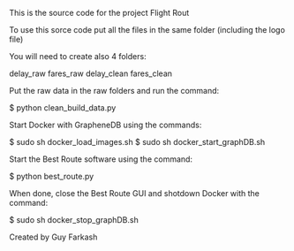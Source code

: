 This is the source code for the project Flight Rout



To use this sorce code put all the files in the same folder (including the logo file)

You will need to create also 4 folders:

delay_raw
fares_raw
delay_clean
fares_clean


Put the raw data in the raw folders and run the command:

$ python  clean_build_data.py


Start Docker with GrapheneDB using the commands:

$ sudo sh docker_load_images.sh
$ sudo sh docker_start_graphDB.sh


Start the Best Route software using the command:

$ python  best_route.py


When done, close the Best Route GUI and shotdown Docker with the command:

$ sudo sh docker_stop_graphDB.sh



Created by Guy Farkash
